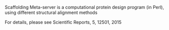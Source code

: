 Scaffolding Meta-server is a computational protein design program (in Perl), using different structural alignment methods

For details, please see Scientific Reports, 5, 12501, 2015
